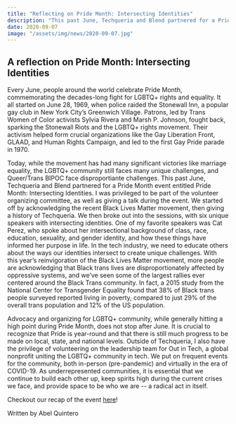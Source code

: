 ```yaml
---
title: "Reflecting on Pride Month: Intersecting Identities"
description: "This past June, Techqueria and Blend partnered for a Pride Month event entitled Pride Month: Intersecting Identities. The following is a reflection by Portland Chapter Director Abel Quintero"
date: 2020-09-07
image: "/assets/img/news/2020-09-07.jpg"
---
```


## A reflection on Pride Month: Intersecting Identities

Every June, people around the world celebrate Pride Month, commemorating the decades-long fight for LGBTQ+ rights and equality. It all started on June 28, 1969, when police raided the Stonewall Inn, a popular gay club in New York City’s Greenwich Village. Patrons, led by Trans Women of Color activists Sylvia Rivera and Marsh P. Johnson, fought back, sparking the Stonewall Riots and the LGBTQ+ rights movement. Their activism helped form crucial organizations like the Gay Liberation Front, GLAAD, and Human Rights Campaign, and led to the first Gay Pride parade in 1970.

Today, while the movement has had many significant victories like marriage equality, the LGBTQ+ community still faces many unique challenges, and Queer/Trans BIPOC face disproportiante challenges. This past June, Techqueria and Blend partnered for a Pride Month event entitled Pride Month: Intersecting Identities. I was privileged to be part of the volunteer organizing committee, as well as giving a talk during the event. We started off by acknowledging the recent Black Lives Matter movement, then giving a history of Techqueria. We then broke out into the sessions, with six unique speakers with intersecting identities. One of my favorite speakers was Cat Perez, who spoke about her intersectional background of class, race, education, sexuality, and gender identity, and how these things have informed her purpose in life. In the tech industry, we need to educate others about the ways our identities intersect to create unique challenges. With this year’s reinvigoration of the Black Lives Matter movement, more people are acknowledging that Black trans lives are disproportionately affected by oppressive systems, and we’ve seen some of the largest rallies ever centered around the Black Trans community. In fact, a 2015 study from the National Center for Transgender Equality found that 38% of Black trans people surveyed reported living in poverty, compared to just 29% of the overall trans population and 12% of the US population.

Advocacy and organizing for LGBTQ+ community, while generally hitting a high point during Pride Month, does not stop after June. It is crucial to recognize that Pride is year-round and that there is still much progress to be made on local, state, and national levels. Outside of Techqueria, I also have the privilege of volunteering on the leadership team for Out in Tech, a global nonprofit uniting the LGBTQ+ community in tech. We put on frequent events for the community, both in-person (pre-pandemic) and virtually in the era of COVID-19. As underrepresented communities, it is essential that we continue to build each other up, keep spirits high during the current crises we face, and provide space to be who we are -- a radical act in itself.

Checkout our recap of the event [here](https://www.youtube.com/watch?v=d17Qcf2CU7o)!

Written by Abel Quintero